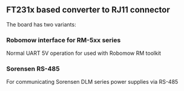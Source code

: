 ## FT231x based converter to RJ11 connector

The board has two variants:

### Robomow interface for RM-5xx series 

Normal UART 5V operation for used with Robomow RM toolkit

### Sorensen RS-485

For communicating Sorensen DLM series power supplies via RS-485

